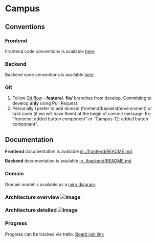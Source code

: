 # Сampus

## Conventions
### Frontend
Frontend code conventions is available [here](https://github.com/Yaroslaww-1/campus/blob/master/frontend/README.md#additional-conventions).
### Backend
Backend code conventions is available [here](https://github.com/Yaroslaww-1/campus/blob/master/backend/README.md#additional-conventions).
### Git
1. Follow [Git flow](https://www.atlassian.com/git/tutorials/comparing-workflows/gitflow-workflow#:~:text=The%20overall%20flow%20of%20Gitflow,branch%20is%20created%20from%20develop&text=When%20a%20feature%20is%20complete%20it%20is%20merged%20into%20the,merged%20into%20develop%20and%20main) - **feature/**, **fix/** branches from develop. Committing to develop **only** using Pull Request.
2. Personally I prefer to add domain (frontend/backend/environment) or task code (if we will have them) at the begin of commit message. Ex: "frontend: added button component" or "Campus-12: added button component".

## Documentation

**Frontend** documentation is available [in ./frontend/README.md](https://github.com/Yaroslaww-1/campus/blob/master/frontend/README.md).

**Backend** documentation is available [in ./backend/README.md](https://github.com/Yaroslaww-1/campus/blob/master/backend/README.md).

### Domain
Domain model is available as a [miro diagram](https://miro.com/app/board/o9J_lxctPJA=/).
### Architecture overview ![image](https://user-images.githubusercontent.com/40521835/133401600-2a14c127-ec2a-4a0c-a974-546b6a6c0b8b.png)
### Architecture detailed ![image](https://user-images.githubusercontent.com/40521835/133401751-7c030f81-cd45-4119-9b54-69dce9c10c91.png)
### Progress

Progress can be tracked via trello. [Board join link](https://trello.com/b/i0JNE3Gz/campus)

